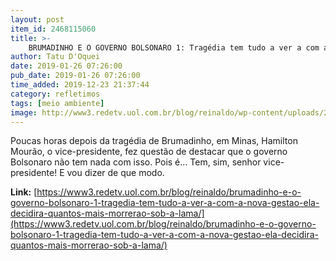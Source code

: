 ```yaml
---
layout: post
item_id: 2468115060
title: >-
    BRUMADINHO E O GOVERNO BOLSONARO 1: Tragédia tem tudo a ver a com a nova gestão. Ela decidirá quantos mais morrerão sob a lama
author: Tatu D'Oquei
date: 2019-01-26 07:26:00
pub_date: 2019-01-26 07:26:00
time_added: 2019-12-23 21:37:44
category: refletimos
tags: [meio ambiente]
image: http://www3.redetv.uol.com.br/blog/reinaldo/wp-content/uploads/2019/01/brumadinho-e-o-governo-bolsonaro-1-tragedia-tem-tudo-a-ver-a-com-a-nova-gestao-ela-decidira-quantos-mais-morrerao-sob-a-lama.jpg
---
```


Poucas horas depois da tragédia de Brumadinho, em Minas, Hamilton Mourão, o vice-presidente, fez questão de destacar que o governo Bolsonaro não tem nada com isso. Pois é… Tem, sim, senhor vice-presidente! E vou dizer de que modo.

**Link:** [https://www3.redetv.uol.com.br/blog/reinaldo/brumadinho-e-o-governo-bolsonaro-1-tragedia-tem-tudo-a-ver-a-com-a-nova-gestao-ela-decidira-quantos-mais-morrerao-sob-a-lama/](https://www3.redetv.uol.com.br/blog/reinaldo/brumadinho-e-o-governo-bolsonaro-1-tragedia-tem-tudo-a-ver-a-com-a-nova-gestao-ela-decidira-quantos-mais-morrerao-sob-a-lama/)

